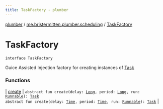 ```yaml
---
title: TaskFactory - plumber
---
```


[plumber](../../index.html) / [me.bristermitten.plumber.scheduling](../index.html) / [TaskFactory](./index.html)

# TaskFactory

`interface TaskFactory`

Guice Assisted Injection factory for creating instances of [Task](../-task/index.html)

### Functions

| [create](create.html) | `abstract fun create(delay: `[`Long`](https://kotlinlang.org/api/latest/jvm/stdlib/kotlin/-long/index.html)`, period: `[`Long`](https://kotlinlang.org/api/latest/jvm/stdlib/kotlin/-long/index.html)`, run: `[`Runnable`](https://docs.oracle.com/javase/6/docs/api/java/lang/Runnable.html)`): `[`Task`](../-task/index.html)<br>`abstract fun create(delay: `[`Time`](../../me.bristermitten.plumber.scheduling.timings/-time/index.html)`, period: `[`Time`](../../me.bristermitten.plumber.scheduling.timings/-time/index.html)`, run: `[`Runnable`](https://docs.oracle.com/javase/6/docs/api/java/lang/Runnable.html)`): `[`Task`](../-task/index.html) |

